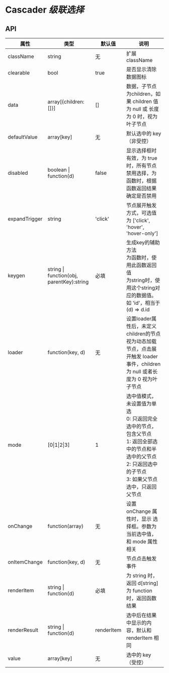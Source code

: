 # Cascader *级联选择*

<example />

## API

| 属性 | 类型 | 默认值 | 说明 |
| --- | --- | --- | --- |
| className | string | 无 | 扩展className |
| clearable | bool | true | 是否显示清除数据图标 |
| data | array[{children:[]}] | [] | 数据，子节点为children，如果 children 值为 null 或 长度为 0 时，视为叶子节点 |
| defaultValue | array\[key] | 无 | 默认选中的 key （非受控） | 
| disabled | boolean \| function(d) | false | 显示选择框时有效，为 true 时，所有节点禁用选择，为函数时，根据函数返回结果确定是否禁用 |
| expandTrigger | string | 'click' | 节点展开触发方式，可选值为 \['click', 'hover', 'hover-only'] |
| keygen | string \| function(obj, parentKey):string | 必填 | 生成key的辅助方法<br />为函数时，使用此函数返回值<br />为string时，使用这个string对应的数据值。如 'id'，相当于 (d) => d.id |
| loader | function(key, d) | 无 | 设置loader属性后，未定义children的节点视为动态加载节点，点击展开触发 loader事件，children 为 null 或者长度为 0 视为叶子节点 |
| mode | \[0\|1\|2\|3\] | 1 | 选中值模式，未设置值为单选<br />0: 只返回完全选中的节点，包含父节点<br />1: 返回全部选中的节点和半选中的父节点<br />2: 只返回选中的子节点<br />3: 如果父节点选中，只返回父节点 |
| onChange | function(array) | 无 | 设置 onChange 属性时，显示 选择框。参数为当前选中值，和 mode 属性相关 |
| onItemChange | function(key, d) | 无 | 节点点击触发事件 |
| renderItem | string \| function(d) | 必填 | 为 string 时，返回 d\[string]<br />为 function 时，返回函数结果 |
| renderResult | string \| function(d) | renderItem | 选中后在结果中显示的内容，默认和 renderItem 相同 |
| value | array\[key] | 无 | 选中的 key （受控） | 
